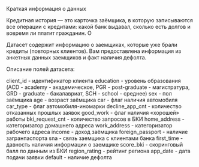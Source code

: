 Краткая информация о данных

Кредитная история — это карточка заёмщика, в которую записываются все операции с кредитами: какой банк выдавал, сколько есть долгов и вовремя ли платит гражданин. О


Датасет содержит информацию о заемщиках, которые уже брали кредиты (повторных клиентов).
Вам предоставлена информация из анкетных данных заемщиков и факт наличия дефолта.

Описание полей датасета:

client_id - идентификатор клиента
education - уровень образования (ACD - academy - академическое, PGR - post-graduate - магистратура, GRD - graduate - бакалавриат, SCH - school - среднее)
sex - пол заёмщика
age - возраст заёмщика
car - флаг наличия автомобиля
car_type - флаг автомобиля-иномарки
decline_app_cnt - количество отказанных прошлых заявок
good_work - флаг наличия «хорошей» работы
bki_request_cnt - количество запросов в БКИ
home_address - категоризатор домашнего адреса
work_address - категоризатор рабочего адреса
income - доход заёмщика
foreign_passport - наличие загранпаспорта
sna - связь заемщика с клиентами банка
first_time - давность наличия информации о заемщике
score_bki - скоринговый балл по данным из БКИ
region_rating - рейтинг региона
app_date - дата подачи заявки
default - наличие дефолта
